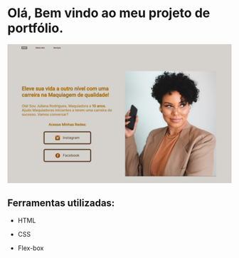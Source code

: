 # Olá, Bem vindo ao meu projeto de portfólio.

![image](https://github.com/RenatoFontinelles/sitejulianarodrigues/blob/main/sitejulianarodrigues.jpeg)

## Ferramentas utilizadas:

* HTML

* CSS

* Flex-box
